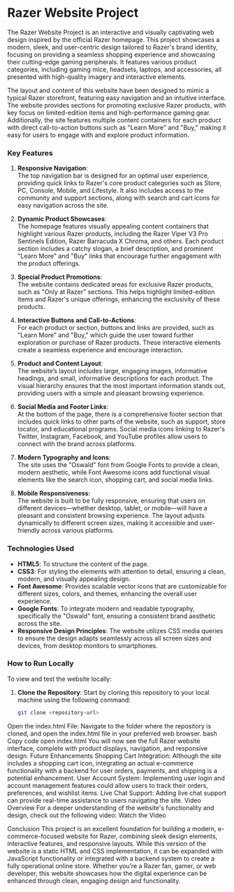 
# Razer Website Project

The Razer Website Project is an interactive and visually captivating web design inspired by the official Razer homepage. This project showcases a modern, sleek, and user-centric design tailored to Razer's brand identity, focusing on providing a seamless shopping experience and showcasing their cutting-edge gaming peripherals. It features various product categories, including gaming mice, headsets, laptops, and accessories, all presented with high-quality imagery and interactive elements.

The layout and content of this website have been designed to mimic a typical Razer storefront, featuring easy navigation and an intuitive interface. The website provides sections for promoting exclusive Razer products, with key focus on limited-edition items and high-performance gaming gear. Additionally, the site features multiple content containers for each product with direct call-to-action buttons such as "Learn More" and "Buy," making it easy for users to engage with and explore product information. 

### Key Features

1. **Responsive Navigation**:  
   The top navigation bar is designed for an optimal user experience, providing quick links to Razer's core product categories such as Store, PC, Console, Mobile, and Lifestyle. It also includes access to the community and support sections, along with search and cart icons for easy navigation across the site.

2. **Dynamic Product Showcases**:  
   The homepage features visually appealing content containers that highlight various Razer products, including the Razer Viper V3 Pro Sentinels Edition, Razer Barracuda X Chroma, and others. Each product section includes a catchy slogan, a brief description, and prominent "Learn More" and "Buy" links that encourage further engagement with the product offerings.

3. **Special Product Promotions**:  
   The website contains dedicated areas for exclusive Razer products, such as "Only at Razer" sections. This helps highlight limited-edition items and Razer's unique offerings, enhancing the exclusivity of these products.

4. **Interactive Buttons and Call-to-Actions**:  
   For each product or section, buttons and links are provided, such as "Learn More" and "Buy," which guide the user toward further exploration or purchase of Razer products. These interactive elements create a seamless experience and encourage interaction.

5. **Product and Content Layout**:  
   The website’s layout includes large, engaging images, informative headings, and small, informative descriptions for each product. The visual hierarchy ensures that the most important information stands out, providing users with a simple and pleasant browsing experience.

6. **Social Media and Footer Links**:  
   At the bottom of the page, there is a comprehensive footer section that includes quick links to other parts of the website, such as support, store locator, and educational programs. Social media icons linking to Razer's Twitter, Instagram, Facebook, and YouTube profiles allow users to connect with the brand across platforms.

7. **Modern Typography and Icons**:  
   The site uses the "Oswald" font from Google Fonts to provide a clean, modern aesthetic, while Font Awesome icons add functional visual elements like the search icon, shopping cart, and social media links.

8. **Mobile Responsiveness**:  
   The website is built to be fully responsive, ensuring that users on different devices—whether desktop, tablet, or mobile—will have a pleasant and consistent browsing experience. The layout adjusts dynamically to different screen sizes, making it accessible and user-friendly across various platforms.

### Technologies Used

- **HTML5**: To structure the content of the page.
- **CSS3**: For styling the elements with attention to detail, ensuring a clean, modern, and visually appealing design.
- **Font Awesome**: Provides scalable vector icons that are customizable for different sizes, colors, and themes, enhancing the overall user experience.
- **Google Fonts**: To integrate modern and readable typography, specifically the "Oswald" font, ensuring a consistent brand aesthetic across the site.
- **Responsive Design Principles**: The website utilizes CSS media queries to ensure the design adapts seamlessly across all screen sizes and devices, from desktop monitors to smartphones.

### How to Run Locally

To view and test the website locally:

1. **Clone the Repository**: Start by cloning this repository to your local machine using the following command:
   ```bash
   git clone <repository-url>
Open the index.html File: Navigate to the folder where the repository is cloned, and open the index.html file in your preferred web browser.
bash
Copy code
open index.html
You will now see the full Razer website interface, complete with product displays, navigation, and responsive design.
Future Enhancements
Shopping Cart Integration: Although the site includes a shopping cart icon, integrating an actual e-commerce functionality with a backend for user orders, payments, and shipping is a potential enhancement.
User Account System: Implementing user login and account management features could allow users to track their orders, preferences, and wishlist items.
Live Chat Support: Adding live chat support can provide real-time assistance to users navigating the site.
Video Overview
For a deeper understanding of the website's functionality and design, check out the following video:
Watch the Video

Conclusion
This project is an excellent foundation for building a modern, e-commerce-focused website for Razer, combining sleek design elements, interactive features, and responsive layouts. While this version of the website is a static HTML and CSS implementation, it can be expanded with JavaScript functionality or integrated with a backend system to create a fully operational online store. Whether you’re a Razer fan, gamer, or web developer, this website showcases how the digital experience can be enhanced through clean, engaging design and functionality.
